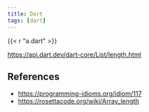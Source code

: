 ```yaml
---
title: Dart
tags: [dart]
---
```


{{< r "a.dart" >}}

<https://api.dart.dev/dart-core/List/length.html>

## References

- <https://programming-idioms.org/idiom/117>
- <https://rosettacode.org/wiki/Array_length>
